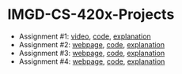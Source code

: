 # IMGD-CS-420x-Projects

- Assignment #1: [video](https://www.youtube.com/watch?v=AvGPiNDPMGg), [code](A1/A1FInal.frag), [explanation](A1/README.md)
- Assignment #2: [webpage](https://jakepelrah.github.io/), [code](A2/index.html), [explanation](A2/README.md)
- Assignment #3: [webpage](https://jakepelrah.github.io/A3), [code](A3/index.html), [explanation](A3/README.md)
- Assignment #4: [webpage](https://jakepelrah.github.io/A4), [code](A4/index.html), [explanation](A4/README.md)
